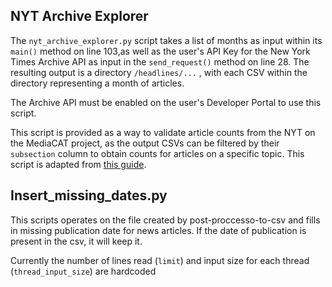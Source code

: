 ## NYT Archive Explorer

The ```nyt_archive_explorer.py``` script takes a list of months as input within its ```main()``` method on line 103,as well as the user's API Key for the New York Times Archive API as input in the ```send_request()``` method on line 28.
The resulting output is a directory ```/headlines/...``` , with each CSV within the directory representing a month of articles.

The Archive API must be enabled on the user's Developer Portal to use this script.

This script is provided as a way to validate article counts from the NYT on the MediaCAT project, as the output CSVs can be filtered by their ```subsection``` column to obtain counts for articles on a specific topic.
This script is adapted from [this guide](https://towardsdatascience.com/collecting-data-from-the-new-york-times-over-any-period-of-time-3e365504004).

## Insert_missing_dates.py
This scripts operates on the file created by post-proccesso-to-csv and fills in missing publication date for news articles. If the date of publication is present in the csv, it will keep it.

Currently the number of lines read (`limit`) and input size for each thread (`thread_input_size`) are hardcoded

